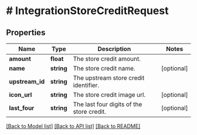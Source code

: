 # # IntegrationStoreCreditRequest

## Properties

Name | Type | Description | Notes
------------ | ------------- | ------------- | -------------
**amount** | **float** | The store credit amount. |
**name** | **string** | The store credit name. | [optional]
**upstream_id** | **string** | The upstream store credit identifier. |
**icon_url** | **string** | The store credit image url. | [optional]
**last_four** | **string** | The last four digits of the store credit. | [optional]

[[Back to Model list]](../../README.md#models) [[Back to API list]](../../README.md#endpoints) [[Back to README]](../../README.md)
